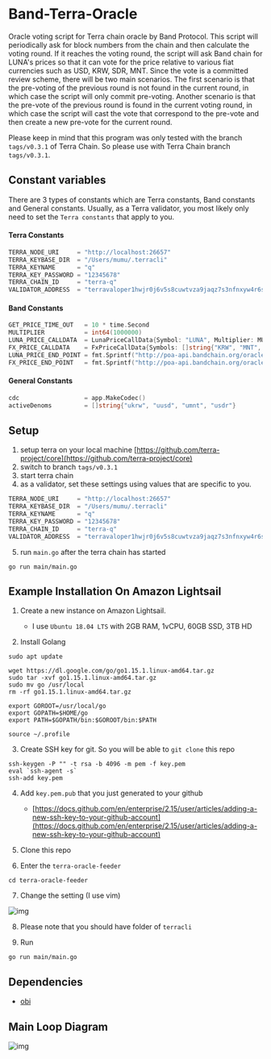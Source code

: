 # Band-Terra-Oracle

Oracle voting script for Terra chain oracle by Band Protocol. This script will periodically ask for block numbers from the chain and then calculate the voting round. If it reaches the voting round, the script will ask Band chain for LUNA's prices so that it can vote for the price relative to various fiat currencies such as USD, KRW, SDR, MNT. Since the vote is a committed review scheme, there will be two main scenarios. The first scenario is that the pre-voting of the previous round is not found in the current round, in which case the script will only commit pre-voting. Another scenario is that the pre-vote of the previous round is found in the current voting round, in which case the script will cast the vote that correspond to the pre-vote and then create a new pre-vote for the current round.

Please keep in mind that this program was only tested with the branch `tags/v0.3.1` of Terra Chain. So please use with Terra Chain branch `tags/v0.3.1`.

## Constant variables

There are 3 types of constants which are Terra constants, Band constants and General constants. Usually, as a Terra validator, you most likely only need to set the `Terra constants` that apply to you.

#### Terra Constants

```go
TERRA_NODE_URI     = "http://localhost:26657"
TERRA_KEYBASE_DIR  = "/Users/mumu/.terracli"
TERRA_KEYNAME      = "q"
TERRA_KEY_PASSWORD = "12345678"
TERRA_CHAIN_ID     = "terra-q"
VALIDATOR_ADDRESS  = "terravaloper1hwjr0j6v5s8cuwtvza9jaqz7s3nfnxyw4r6st6"
```

#### Band Constants

```go
GET_PRICE_TIME_OUT   = 10 * time.Second
MULTIPLIER           = int64(1000000)
LUNA_PRICE_CALLDATA  = LunaPriceCallData{Symbol: "LUNA", Multiplier: MULTIPLIER}
FX_PRICE_CALLDATA    = FxPriceCallData{Symbols: []string{"KRW", "MNT", "XDR"}, Multiplier: MULTIPLIER}
LUNA_PRICE_END_POINT = fmt.Sprintf("http://poa-api.bandchain.org/oracle/request_search?oid=13&calldata=%x&min_count=3&ask_count=4", LUNA_PRICE_CALLDATA.toBytes())
FX_PRICE_END_POINT   = fmt.Sprintf("http://poa-api.bandchain.org/oracle/request_search?oid=9&calldata=%x&min_count=3&ask_count=4", FX_PRICE_CALLDATA.toBytes())
```

#### General Constants

```go
cdc                  = app.MakeCodec()
activeDenoms         = []string{"ukrw", "uusd", "umnt", "usdr"}
```

## Setup

1. setup terra on your local machine [https://github.com/terra-project/core](https://github.com/terra-project/core)
2. switch to branch `tags/v0.3.1`
3. start terra chain
4. as a validator, set these settings using values that are specific to you.

```go
TERRA_NODE_URI     = "http://localhost:26657"
TERRA_KEYBASE_DIR  = "/Users/mumu/.terracli"
TERRA_KEYNAME      = "q"
TERRA_KEY_PASSWORD = "12345678"
TERRA_CHAIN_ID     = "terra-q"
VALIDATOR_ADDRESS  = "terravaloper1hwjr0j6v5s8cuwtvza9jaqz7s3nfnxyw4r6st6"
```

5. run `main.go` after the terra chain has started

```shell=
go run main/main.go
```

## Example Installation On Amazon Lightsail

1. Create a new instance on Amazon Lightsail.

   - I use `Ubuntu 18.04 LTS` with 2GB RAM, 1vCPU, 60GB SSD, 3TB HD

2. Install Golang

```shell=
sudo apt update

wget https://dl.google.com/go/go1.15.1.linux-amd64.tar.gz
sudo tar -xvf go1.15.1.linux-amd64.tar.gz
sudo mv go /usr/local
rm -rf go1.15.1.linux-amd64.tar.gz

export GOROOT=/usr/local/go
export GOPATH=$HOME/go
export PATH=$GOPATH/bin:$GOROOT/bin:$PATH

source ~/.profile
```

3. Create SSH key for git. So you will be able to `git clone` this repo

```shell=
ssh-keygen -P "" -t rsa -b 4096 -m pem -f key.pem
eval `ssh-agent -s`
ssh-add key.pem
```

4. Add `key.pem.pub` that you just generated to your github

   - [https://docs.github.com/en/enterprise/2.15/user/articles/adding-a-new-ssh-key-to-your-github-account](https://docs.github.com/en/enterprise/2.15/user/articles/adding-a-new-ssh-key-to-your-github-account)

5. Clone this repo

6. Enter the `terra-oracle-feeder`

```shell=
cd terra-oracle-feeder
```

7. Change the setting (I use vim)

![img](https://user-images.githubusercontent.com/12705423/94695170-c9f53980-035f-11eb-98ae-38b9e9240cdc.png)

8. Please note that you should have folder of `terracli`

9. Run

```shell=
go run main/main.go
```

## Dependencies

- [obi](/obi)

## Main Loop Diagram

![img](https://user-images.githubusercontent.com/12705423/94293821-17049480-ff89-11ea-93a3-68eb7ffe4541.png)
